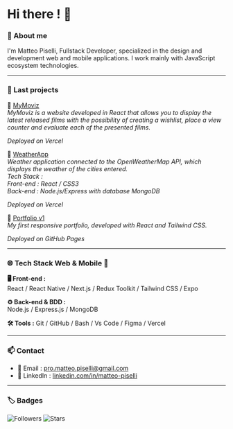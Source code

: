 # Hi there ! 👋

### 🧾 About me


I'm Matteo Piselli, Fullstack Developer, specialized in the design and development web and mobile applications. I work mainly with JavaScript ecosystem technologies.

---

### 🚀 Last projects

🔹 [MyMoviz](https://mymoviz-frontend-matteo-pisellis-projects.vercel.app/)  
  *MyMoviz is a website developed in React that allows you to display the latest released films with the possibility of creating a wishlist, place a view counter and evaluate each of the presented films.*

  *Deployed on Vercel*

🔹 [WeatherApp](https://weatherapp-frontend-matteo-pisellis-projects.vercel.app/)  
  *Weather application connected to the OpenWeatherMap API, which displays the weather of the cities entered.*  
  *Tech Stack :  
     Front-end : React / CSS3  
     Back-end : Node.js/Express with database MongoDB*
  
  *Deployed on Vercel*
  
🔹 [Portfolio v1](https://matteopiselli.github.io/react-portfolio/)  
  *My first responsive portfolio, developed with React and Tailwind CSS.*

  *Deployed on GitHub Pages*

---

### 🌐 Tech Stack Web & Mobile 📱

**🖥 Front-end :**  
React / React Native / Next.js / Redux Toolkit / Tailwind CSS / Expo

**⚙ Back-end & BDD :**  
Node.js / Express.js / MongoDB

**🛠 Tools :**
Git / GitHub / Bash / Vs Code / Figma / Vercel

---

### 📫 Contact

- 📧 Email : [pro.matteo.piselli@gmail.com](mailto:pro.matteo.piselli@gmail.com)  
- 💼 LinkedIn : [linkedin.com/in/matteo-piselli](https://www.linkedin.com/in/matteo-piselli)  

---

### 🏷️ Badges

![Followers](https://img.shields.io/github/followers/MatteoPiselli?label=Abonnés&style=social)
![Stars](https://img.shields.io/github/stars/MatteoPiselli?style=social)
